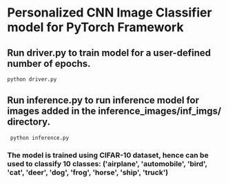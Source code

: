 # Personalized CNN Image Classifier model for PyTorch Framework

## Run driver.py to train model for a user-defined number of epochs.
```python driver.py```
## Run inference.py to run inference model for images added in the inference_images/inf_imgs/ directory.
``` python inference.py```
### **The model is trained using CIFAR-10 dataset, hence can be used to classify 10 classes: ('airplane', 'automobile', 'bird', 'cat', 'deer', 'dog', 'frog', 'horse', 'ship', 'truck')**
